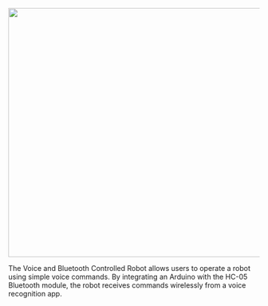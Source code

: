 <p align="center">
 <img src="https://github.com/AmrAli47/Repo/assets/167882152/98405e84-f7d8-47fc-affe-4fb7f0f477d4" width="750" height="500" /> 
</p>

The Voice and Bluetooth Controlled Robot allows users to operate a robot using simple voice commands. By integrating an Arduino with the HC-05 Bluetooth module, the robot receives commands wirelessly from a voice recognition app.
